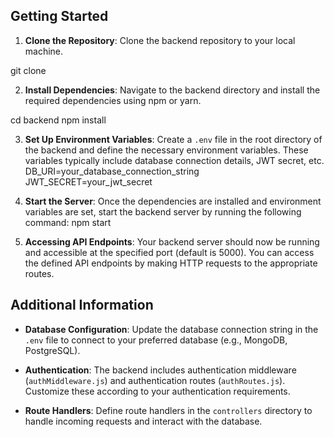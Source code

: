 ## Getting Started

1. **Clone the Repository**: Clone the backend repository to your local machine.

git clone <backend-repo-url>

2. **Install Dependencies**: Navigate to the backend directory and install the required dependencies using npm or yarn.

cd backend
npm install

3. **Set Up Environment Variables**: Create a `.env` file in the root directory of the backend and define the necessary environment variables. These variables typically include database connection details, JWT secret, etc.
   DB_URI=your_database_connection_string
   JWT_SECRET=your_jwt_secret

4. **Start the Server**: Once the dependencies are installed and environment variables are set, start the backend server by running the following command:
   npm start

5. **Accessing API Endpoints**: Your backend server should now be running and accessible at the specified port (default is 5000). You can access the defined API endpoints by making HTTP requests to the appropriate routes.

## Additional Information

- **Database Configuration**: Update the database connection string in the `.env` file to connect to your preferred database (e.g., MongoDB, PostgreSQL).

- **Authentication**: The backend includes authentication middleware (`authMiddleware.js`) and authentication routes (`authRoutes.js`). Customize these according to your authentication requirements.

- **Route Handlers**: Define route handlers in the `controllers` directory to handle incoming requests and interact with the database.
